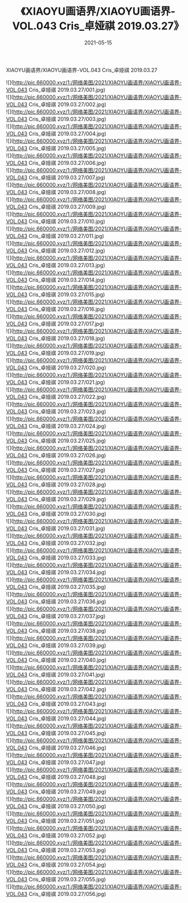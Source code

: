 ﻿---
layout: post
title:  《XIAOYU画语界/XIAOYU画语界-VOL.043 Cris_卓娅祺 2019.03.27》
date:   2021-05-15
img: http://pic.660000.xyz/1:/网络美图/2021/XIAOYU画语界/XIAOYU画语界-VOL.043 Cris_卓娅祺 2019.03.27/000.jpg
categories: [美女, 清纯, 唯美]
---

XIAOYU画语界/XIAOYU画语界-VOL.043 Cris_卓娅祺 2019.03.27

 ![](http://pic.660000.xyz/1:/网络美图/2021/XIAOYU画语界/XIAOYU画语界-VOL.043 Cris_卓娅祺 2019.03.27/001.jpg) <br>![](http://pic.660000.xyz/1:/网络美图/2021/XIAOYU画语界/XIAOYU画语界-VOL.043 Cris_卓娅祺 2019.03.27/002.jpg) <br>![](http://pic.660000.xyz/1:/网络美图/2021/XIAOYU画语界/XIAOYU画语界-VOL.043 Cris_卓娅祺 2019.03.27/003.jpg) <br>![](http://pic.660000.xyz/1:/网络美图/2021/XIAOYU画语界/XIAOYU画语界-VOL.043 Cris_卓娅祺 2019.03.27/004.jpg) <br>![](http://pic.660000.xyz/1:/网络美图/2021/XIAOYU画语界/XIAOYU画语界-VOL.043 Cris_卓娅祺 2019.03.27/005.jpg) <br>![](http://pic.660000.xyz/1:/网络美图/2021/XIAOYU画语界/XIAOYU画语界-VOL.043 Cris_卓娅祺 2019.03.27/006.jpg) <br>![](http://pic.660000.xyz/1:/网络美图/2021/XIAOYU画语界/XIAOYU画语界-VOL.043 Cris_卓娅祺 2019.03.27/007.jpg) <br>![](http://pic.660000.xyz/1:/网络美图/2021/XIAOYU画语界/XIAOYU画语界-VOL.043 Cris_卓娅祺 2019.03.27/008.jpg) <br>![](http://pic.660000.xyz/1:/网络美图/2021/XIAOYU画语界/XIAOYU画语界-VOL.043 Cris_卓娅祺 2019.03.27/009.jpg) <br>![](http://pic.660000.xyz/1:/网络美图/2021/XIAOYU画语界/XIAOYU画语界-VOL.043 Cris_卓娅祺 2019.03.27/010.jpg) <br>![](http://pic.660000.xyz/1:/网络美图/2021/XIAOYU画语界/XIAOYU画语界-VOL.043 Cris_卓娅祺 2019.03.27/011.jpg) <br>![](http://pic.660000.xyz/1:/网络美图/2021/XIAOYU画语界/XIAOYU画语界-VOL.043 Cris_卓娅祺 2019.03.27/012.jpg) <br>![](http://pic.660000.xyz/1:/网络美图/2021/XIAOYU画语界/XIAOYU画语界-VOL.043 Cris_卓娅祺 2019.03.27/013.jpg) <br>![](http://pic.660000.xyz/1:/网络美图/2021/XIAOYU画语界/XIAOYU画语界-VOL.043 Cris_卓娅祺 2019.03.27/014.jpg) <br>![](http://pic.660000.xyz/1:/网络美图/2021/XIAOYU画语界/XIAOYU画语界-VOL.043 Cris_卓娅祺 2019.03.27/015.jpg) <br>![](http://pic.660000.xyz/1:/网络美图/2021/XIAOYU画语界/XIAOYU画语界-VOL.043 Cris_卓娅祺 2019.03.27/016.jpg) <br>![](http://pic.660000.xyz/1:/网络美图/2021/XIAOYU画语界/XIAOYU画语界-VOL.043 Cris_卓娅祺 2019.03.27/017.jpg) <br>![](http://pic.660000.xyz/1:/网络美图/2021/XIAOYU画语界/XIAOYU画语界-VOL.043 Cris_卓娅祺 2019.03.27/018.jpg) <br>![](http://pic.660000.xyz/1:/网络美图/2021/XIAOYU画语界/XIAOYU画语界-VOL.043 Cris_卓娅祺 2019.03.27/019.jpg) <br>![](http://pic.660000.xyz/1:/网络美图/2021/XIAOYU画语界/XIAOYU画语界-VOL.043 Cris_卓娅祺 2019.03.27/020.jpg) <br>![](http://pic.660000.xyz/1:/网络美图/2021/XIAOYU画语界/XIAOYU画语界-VOL.043 Cris_卓娅祺 2019.03.27/021.jpg) <br>![](http://pic.660000.xyz/1:/网络美图/2021/XIAOYU画语界/XIAOYU画语界-VOL.043 Cris_卓娅祺 2019.03.27/022.jpg) <br>![](http://pic.660000.xyz/1:/网络美图/2021/XIAOYU画语界/XIAOYU画语界-VOL.043 Cris_卓娅祺 2019.03.27/023.jpg) <br>![](http://pic.660000.xyz/1:/网络美图/2021/XIAOYU画语界/XIAOYU画语界-VOL.043 Cris_卓娅祺 2019.03.27/024.jpg) <br>![](http://pic.660000.xyz/1:/网络美图/2021/XIAOYU画语界/XIAOYU画语界-VOL.043 Cris_卓娅祺 2019.03.27/025.jpg) <br>![](http://pic.660000.xyz/1:/网络美图/2021/XIAOYU画语界/XIAOYU画语界-VOL.043 Cris_卓娅祺 2019.03.27/026.jpg) <br>![](http://pic.660000.xyz/1:/网络美图/2021/XIAOYU画语界/XIAOYU画语界-VOL.043 Cris_卓娅祺 2019.03.27/027.jpg) <br>![](http://pic.660000.xyz/1:/网络美图/2021/XIAOYU画语界/XIAOYU画语界-VOL.043 Cris_卓娅祺 2019.03.27/028.jpg) <br>![](http://pic.660000.xyz/1:/网络美图/2021/XIAOYU画语界/XIAOYU画语界-VOL.043 Cris_卓娅祺 2019.03.27/029.jpg) <br>![](http://pic.660000.xyz/1:/网络美图/2021/XIAOYU画语界/XIAOYU画语界-VOL.043 Cris_卓娅祺 2019.03.27/030.jpg) <br>![](http://pic.660000.xyz/1:/网络美图/2021/XIAOYU画语界/XIAOYU画语界-VOL.043 Cris_卓娅祺 2019.03.27/031.jpg) <br>![](http://pic.660000.xyz/1:/网络美图/2021/XIAOYU画语界/XIAOYU画语界-VOL.043 Cris_卓娅祺 2019.03.27/032.jpg) <br>![](http://pic.660000.xyz/1:/网络美图/2021/XIAOYU画语界/XIAOYU画语界-VOL.043 Cris_卓娅祺 2019.03.27/033.jpg) <br>![](http://pic.660000.xyz/1:/网络美图/2021/XIAOYU画语界/XIAOYU画语界-VOL.043 Cris_卓娅祺 2019.03.27/034.jpg) <br>![](http://pic.660000.xyz/1:/网络美图/2021/XIAOYU画语界/XIAOYU画语界-VOL.043 Cris_卓娅祺 2019.03.27/035.jpg) <br>![](http://pic.660000.xyz/1:/网络美图/2021/XIAOYU画语界/XIAOYU画语界-VOL.043 Cris_卓娅祺 2019.03.27/036.jpg) <br>![](http://pic.660000.xyz/1:/网络美图/2021/XIAOYU画语界/XIAOYU画语界-VOL.043 Cris_卓娅祺 2019.03.27/037.jpg) <br>![](http://pic.660000.xyz/1:/网络美图/2021/XIAOYU画语界/XIAOYU画语界-VOL.043 Cris_卓娅祺 2019.03.27/038.jpg) <br>![](http://pic.660000.xyz/1:/网络美图/2021/XIAOYU画语界/XIAOYU画语界-VOL.043 Cris_卓娅祺 2019.03.27/039.jpg) <br>![](http://pic.660000.xyz/1:/网络美图/2021/XIAOYU画语界/XIAOYU画语界-VOL.043 Cris_卓娅祺 2019.03.27/040.jpg) <br>![](http://pic.660000.xyz/1:/网络美图/2021/XIAOYU画语界/XIAOYU画语界-VOL.043 Cris_卓娅祺 2019.03.27/041.jpg) <br>![](http://pic.660000.xyz/1:/网络美图/2021/XIAOYU画语界/XIAOYU画语界-VOL.043 Cris_卓娅祺 2019.03.27/042.jpg) <br>![](http://pic.660000.xyz/1:/网络美图/2021/XIAOYU画语界/XIAOYU画语界-VOL.043 Cris_卓娅祺 2019.03.27/043.jpg) <br>![](http://pic.660000.xyz/1:/网络美图/2021/XIAOYU画语界/XIAOYU画语界-VOL.043 Cris_卓娅祺 2019.03.27/044.jpg) <br>![](http://pic.660000.xyz/1:/网络美图/2021/XIAOYU画语界/XIAOYU画语界-VOL.043 Cris_卓娅祺 2019.03.27/045.jpg) <br>![](http://pic.660000.xyz/1:/网络美图/2021/XIAOYU画语界/XIAOYU画语界-VOL.043 Cris_卓娅祺 2019.03.27/046.jpg) <br>![](http://pic.660000.xyz/1:/网络美图/2021/XIAOYU画语界/XIAOYU画语界-VOL.043 Cris_卓娅祺 2019.03.27/047.jpg) <br>![](http://pic.660000.xyz/1:/网络美图/2021/XIAOYU画语界/XIAOYU画语界-VOL.043 Cris_卓娅祺 2019.03.27/048.jpg) <br>![](http://pic.660000.xyz/1:/网络美图/2021/XIAOYU画语界/XIAOYU画语界-VOL.043 Cris_卓娅祺 2019.03.27/049.jpg) <br>![](http://pic.660000.xyz/1:/网络美图/2021/XIAOYU画语界/XIAOYU画语界-VOL.043 Cris_卓娅祺 2019.03.27/050.jpg) <br>![](http://pic.660000.xyz/1:/网络美图/2021/XIAOYU画语界/XIAOYU画语界-VOL.043 Cris_卓娅祺 2019.03.27/051.jpg) <br>![](http://pic.660000.xyz/1:/网络美图/2021/XIAOYU画语界/XIAOYU画语界-VOL.043 Cris_卓娅祺 2019.03.27/052.jpg) <br>![](http://pic.660000.xyz/1:/网络美图/2021/XIAOYU画语界/XIAOYU画语界-VOL.043 Cris_卓娅祺 2019.03.27/053.jpg) <br>![](http://pic.660000.xyz/1:/网络美图/2021/XIAOYU画语界/XIAOYU画语界-VOL.043 Cris_卓娅祺 2019.03.27/054.jpg) <br>![](http://pic.660000.xyz/1:/网络美图/2021/XIAOYU画语界/XIAOYU画语界-VOL.043 Cris_卓娅祺 2019.03.27/055.jpg) <br>![](http://pic.660000.xyz/1:/网络美图/2021/XIAOYU画语界/XIAOYU画语界-VOL.043 Cris_卓娅祺 2019.03.27/056.jpg) <br>